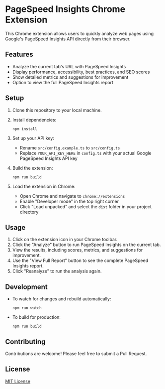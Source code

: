 # PageSpeed Insights Chrome Extension

This Chrome extension allows users to quickly analyze web pages using Google's PageSpeed Insights API directly from their browser.

## Features

- Analyze the current tab's URL with PageSpeed Insights
- Display performance, accessibility, best practices, and SEO scores
- Show detailed metrics and suggestions for improvement
- Option to view the full PageSpeed Insights report

## Setup

1. Clone this repository to your local machine.

2. Install dependencies:
   ```
   npm install
   ```

3. Set up your API key:
   - Rename `src/config.example.ts` to `src/config.ts`
   - Replace `YOUR_API_KEY_HERE` in `config.ts` with your actual Google PageSpeed Insights API key

4. Build the extension:
   ```
   npm run build
   ```

5. Load the extension in Chrome:
   - Open Chrome and navigate to `chrome://extensions`
   - Enable "Developer mode" in the top right corner
   - Click "Load unpacked" and select the `dist` folder in your project directory

## Usage

1. Click on the extension icon in your Chrome toolbar.
2. Click the "Analyze" button to run PageSpeed Insights on the current tab.
3. View the results, including scores, metrics, and suggestions for improvement.
4. Use the "View Full Report" button to see the complete PageSpeed Insights report.
5. Click "Reanalyze" to run the analysis again.

## Development

- To watch for changes and rebuild automatically:
  ```
  npm run watch
  ```

- To build for production:
  ```
  npm run build
  ```

## Contributing

Contributions are welcome! Please feel free to submit a Pull Request.

## License

[MIT License](LICENSE)